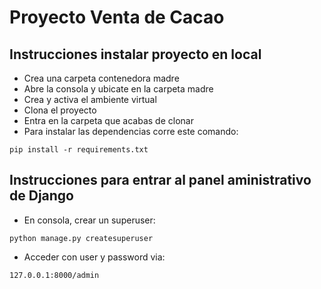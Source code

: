 # Proyecto Venta de Cacao

## Instrucciones instalar proyecto en local
+ Crea una carpeta contenedora madre
+ Abre la consola y ubicate en la carpeta madre
+ Crea y activa el ambiente virtual
+ Clona el proyecto
+ Entra en la carpeta que acabas de clonar
+ Para instalar las dependencias corre este comando:

```
pip install -r requirements.txt
```

## Instrucciones para entrar al panel aministrativo de Django

+ En consola, crear un superuser:

```
python manage.py createsuperuser
```

+ Acceder con user y password via:

```
127.0.0.1:8000/admin
```


